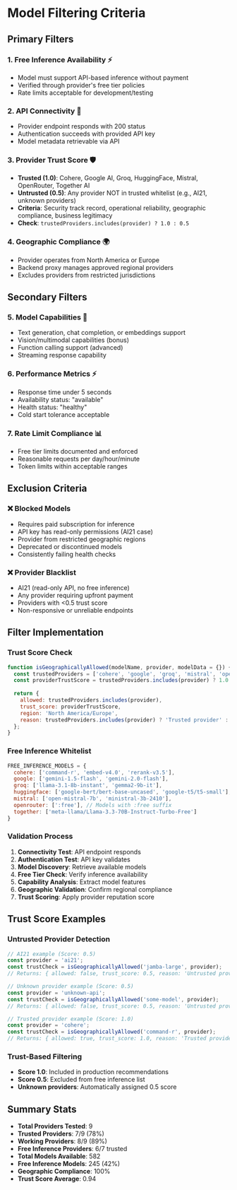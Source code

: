 # Model Filtering Criteria

## Primary Filters

### 1. **Free Inference Availability** ⚡
- Model must support API-based inference without payment
- Verified through provider's free tier policies
- Rate limits acceptable for development/testing

### 2. **API Connectivity** 🔌
- Provider endpoint responds with 200 status
- Authentication succeeds with provided API key
- Model metadata retrievable via API

### 3. **Provider Trust Score** 🛡️
- **Trusted (1.0)**: Cohere, Google AI, Groq, HuggingFace, Mistral, OpenRouter, Together AI
- **Untrusted (0.5)**: Any provider NOT in trusted whitelist (e.g., AI21, unknown providers)
- **Criteria**: Security track record, operational reliability, geographic compliance, business legitimacy
- **Check**: `trustedProviders.includes(provider) ? 1.0 : 0.5`

### 4. **Geographic Compliance** 🌍
- Provider operates from North America or Europe
- Backend proxy manages approved regional providers
- Excludes providers from restricted jurisdictions

## Secondary Filters

### 5. **Model Capabilities** 🎯
- Text generation, chat completion, or embeddings support
- Vision/multimodal capabilities (bonus)
- Function calling support (advanced)
- Streaming response capability

### 6. **Performance Metrics** ⚡
- Response time under 5 seconds
- Availability status: "available" 
- Health status: "healthy"
- Cold start tolerance acceptable

### 7. **Rate Limit Compliance** 📊
- Free tier limits documented and enforced
- Reasonable requests per day/hour/minute
- Token limits within acceptable ranges

## Exclusion Criteria

### ❌ **Blocked Models**
- Requires paid subscription for inference
- API key has read-only permissions (AI21 case)
- Provider from restricted geographic regions
- Deprecated or discontinued models
- Consistently failing health checks

### ❌ **Provider Blacklist**
- AI21 (read-only API, no free inference)
- Any provider requiring upfront payment
- Providers with <0.5 trust score
- Non-responsive or unreliable endpoints

## Filter Implementation

### **Trust Score Check**
```javascript
function isGeographicallyAllowed(modelName, provider, modelData = {}) {
  const trustedProviders = ['cohere', 'google', 'groq', 'mistral', 'openrouter', 'together', 'huggingface'];
  const providerTrustScore = trustedProviders.includes(provider) ? 1.0 : 0.5;
  
  return {
    allowed: trustedProviders.includes(provider),
    trust_score: providerTrustScore,
    region: 'North America/Europe',
    reason: trustedProviders.includes(provider) ? 'Trusted provider' : 'Untrusted provider'
  };
}
```

### **Free Inference Whitelist**
```javascript
FREE_INFERENCE_MODELS = {
  cohere: ['command-r', 'embed-v4.0', 'rerank-v3.5'],
  google: ['gemini-1.5-flash', 'gemini-2.0-flash'],
  groq: ['llama-3.1-8b-instant', 'gemma2-9b-it'],
  huggingface: ['google-bert/bert-base-uncased', 'google-t5/t5-small'],
  mistral: ['open-mistral-7b', 'ministral-3b-2410'],
  openrouter: [':free'], // Models with :free suffix
  together: ['meta-llama/Llama-3.3-70B-Instruct-Turbo-Free']
}
```

### **Validation Process**
1. **Connectivity Test**: API endpoint responds
2. **Authentication Test**: API key validates  
3. **Model Discovery**: Retrieve available models
4. **Free Tier Check**: Verify inference availability
5. **Capability Analysis**: Extract model features
6. **Geographic Validation**: Confirm regional compliance
7. **Trust Scoring**: Apply provider reputation score

## Trust Score Examples

### **Untrusted Provider Detection**
```javascript
// AI21 example (Score: 0.5)
const provider = 'ai21';
const trustCheck = isGeographicallyAllowed('jamba-large', provider);
// Returns: { allowed: false, trust_score: 0.5, reason: 'Untrusted provider' }

// Unknown provider example (Score: 0.5)  
const provider = 'unknown-api';
const trustCheck = isGeographicallyAllowed('some-model', provider);
// Returns: { allowed: false, trust_score: 0.5, reason: 'Untrusted provider' }

// Trusted provider example (Score: 1.0)
const provider = 'cohere';
const trustCheck = isGeographicallyAllowed('command-r', provider);
// Returns: { allowed: true, trust_score: 1.0, reason: 'Trusted provider' }
```

### **Trust-Based Filtering**
- **Score 1.0**: Included in production recommendations
- **Score 0.5**: Excluded from free inference list
- **Unknown providers**: Automatically assigned 0.5 score

## Summary Stats
- **Total Providers Tested**: 9
- **Trusted Providers**: 7/9 (78%)
- **Working Providers**: 8/9 (89%)
- **Free Inference Providers**: 6/7 trusted
- **Total Models Available**: 582
- **Free Inference Models**: 245 (42%)
- **Geographic Compliance**: 100%
- **Trust Score Average**: 0.94